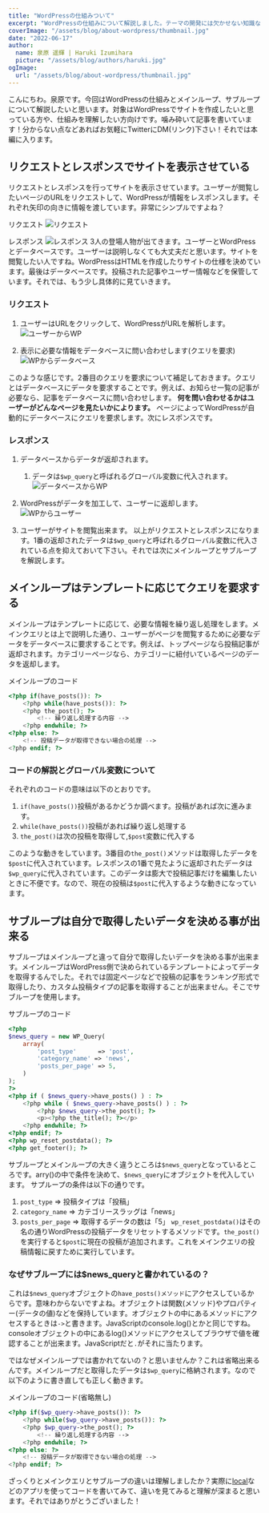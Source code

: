 ```yaml
---
title: "WordPressの仕組みついて"
excerpt: "WordPressの仕組みについて解説しました。テーマの開発には欠かせない知識なので、マスターして下さい！"
coverImage: "/assets/blog/about-wordpress/thumbnail.jpg"
date: "2022-06-17"
author:
  name: 泉原 遥輝 | Haruki Izumihara
  picture: "/assets/blog/authors/haruki.jpg"
ogImage:
  url: "/assets/blog/about-wordpress/thumbnail.jpg"
---
```

こんにちわ。泉原です。今回はWordPressの仕組みとメインループ、サブループについて解説したいと思います。対象はWordPressでサイトを作成したいと思っている方や、仕組みを理解したい方向けです。噛み砕いて記事を書いています！分からない点などあればお気軽にTwitterにDM(リンク)下さい！それでは本編に入ります。
## リクエストとレスポンスでサイトを表示させている
リクエストとレスポンスを行ってサイトを表示させています。ユーザーが閲覧したいページのURLをリクエストして、WordPressが情報をレスポンスします。それぞれ矢印の向きに情報を渡しています。非常にシンプルですよね？

リクエスト
![リクエスト](/assets/blog/about-wordpress/request.jpg)

レスポンス
![レスポンス](/assets/blog/about-wordpress/response.jpg)
3人の登場人物が出てきます。ユーザーとWordPressとデータベースです。ユーザーは説明しなくても大丈夫だと思います。サイトを閲覧したい人ですね。WordPressはHTMLを作成したりサイトの仕様を決めています。最後はデータベースです。投稿された記事やユーザー情報などを保管しています。それでは、もう少し具体的に見ていきます。

### リクエスト
1. ユーザーはURLをクリックして、WordPressがURLを解析します。
![ユーザーからWP](/assets/blog/about-wordpress/user-wp.jpg)

2. 表示に必要な情報をデータベースに問い合わせします(クエリを要求)
![WPからデータベース](/assets/blog/about-wordpress/wp-db.jpg)


このような感じです。2番目のクエリを要求について補足しておきます。クエリとはデータベースにデータを要求することです。例えば、お知らせ一覧の記事が必要なら、記事をデータベースに問い合わせします。
**何を問い合わせるかはユーザーがどんなページを見たいかによります。**
ページによってWordPressが自動的にデータベースにクエリを要求します。次にレスポンスです。

### レスポンス
1. データベースからデータが返却されます。
   1. データは`$wp_query`と呼ばれるグローバル変数に代入されます。
![データベースからWP](/assets/blog/about-wordpress/db-wp.jpg)

1. WordPressがデータを加工して、ユーザーに返却します。
![WPからユーザー](/assets/blog/about-wordpress/wp-user.jpg)

3. ユーザーがサイトを閲覧出来ます。
以上がリクエストとレスポンスになります。1番の返却されたデータは`$wp_query`と呼ばれるグローバル変数に代入されている点を抑えておいて下さい。それでは次にメインループとサブループを解説します。

## メインループはテンプレートに応じてクエリを要求する
メインループはテンプレートに応じて、必要な情報を繰り返し処理をします。メインクエリとは上で説明した通り、ユーザーがページを閲覧するために必要なデータをデータベースに要求することです。例えば、トップページなら投稿記事が返却されます。カテゴリーページなら、カテゴリーに紐付いているページのデータを返却します。

メインループのコード
```php
<?php if(have_posts()): ?>
	<?php while(have_posts()): ?>
    <?php the_post(); ?>
		<!-- 繰り返し処理する内容 -->
	<?php endwhile; ?>
<?php else: ?>
	<!-- 投稿データが取得できない場合の処理 -->
<?php endif; ?>
```
### コードの解説とグローバル変数について
それぞれのコードの意味は以下のとおりです。
1. `if(have_posts())`投稿があるかどうか調べます。投稿があれば次に進みます。
2. `while(have_posts())`投稿があれば繰り返し処理する
3. `the_post()`は次の投稿を取得して,`$post`変数に代入する

このような動きをしています。3番目の`the_post()`メソッドは取得したデータを`$post`に代入されています。レスポンスの1番で見たように返却されたデータは`$wp_query`に代入されています。このデータは膨大で投稿記事だけを編集したいときに不便です。なので、現在の投稿は`$post`に代入するような動きになっています。

## サブループは自分で取得したいデータを決める事が出来る
サブループはメインループと違って自分で取得したいデータを決める事が出来ます。メインループはWordPress側で決められているテンプレートによってデータを取得するんでした。それでは固定ページなどで投稿の記事をランキング形式で取得したり、カスタム投稿タイプの記事を取得することが出来ません。そこでサブループを使用します。

サブループのコード
```php
<?php
$news_query = new WP_Query(
	array(
		'post_type'      => 'post',
		'category_name' => 'news',
		'posts_per_page' => 5,
	)
);
?>
<?php if ( $news_query->have_posts() ) : ?>
	<?php while ( $news_query->have_posts() ) : ?>
		<?php $news_query->the_post(); ?>
		<p><?php the_title(); ?></p>
	<?php endwhile; ?>
<?php endif; ?>
<?php wp_reset_postdata(); ?>
<?php get_footer(); ?>
```
サブループとメインループの大きく違うところは`$news_query`となっているところです。arry()の中で条件を決めて、`$news_query`にオブジェクトを代入しています。
サプループの条件は以下の通りです。
1. `post_type` => 投稿タイプは「投稿」
2. `category_name` => カテゴリースラッグは「news」
3. `posts_per_page` => 取得するデータの数は「5」
`wp_reset_postdata()`はその名の通りWordPressの投稿データをリセットするメソッドです。`the_post()`を実行すると`$post`に現在の投稿が追加されます。これをメインクエリの投稿情報に戻すために実行しています。
### なぜサブループには$news_queryと書かれているの？
これは`$news_query`オブジェクトの`have_posts()メソッド`にアクセスしているからです。意味わからないですよね。オブジェクトは関数(メソッド)やプロパティー(データの値)などを保持しています。オブジェクトの中にあるメソッドにアクセスするときは`->`と書きます。JavaScriptのconsole.log()とかと同じですね。consoleオブジェクトの中にあるlog()メソッドにアクセスしてブラウザで値を確認することが出来ます。JavaScriptだと`.`がそれに当たります。

ではなぜメインループでは書かれてないの？と思いませんか？これは省略出来るんです。メインループだと取得したデータは`$wp_query`に格納されます。なので
以下のように書き直しても正しく動きます。

メインループのコード(省略無し)
```php
<?php if($wp_query->have_posts()): ?>
	<?php while($wp_query->have_posts()): ?>
    <?php $wp_query->the_post(); ?>
		<!-- 繰り返し処理する内容 -->
	<?php endwhile; ?>
<?php else: ?>
	<!-- 投稿データが取得できない場合の処理 -->
<?php endif; ?>
```

ざっくりとメインクエリとサブループの違いは理解しましたか？実際に[local](https://localwp.com/)などのアプリを使ってコードを書いてみて、違いを見てみると理解が深まると思います。それではありがとうございました！